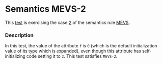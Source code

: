 # Semantics MEVS-2

This [test](.) is exercising the case [2](../Readme.md) of the semantics rule [MEVS](../../mevs/Readme.md).

### Description

In this test, the value of the attribute `f` is `0` (which is the default initialization value of its type which is expanded), even though this attribute has self-initializing code setting it to `2`. This test satisfies `MEVS-2`.
